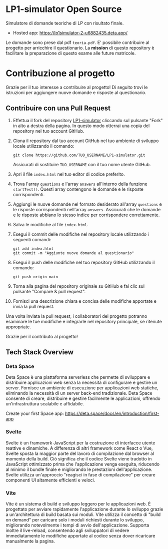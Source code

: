 # LP1-simulator Open Source
 Simulatore di domande teoriche di LP con risultato finale.
- Hosted app: https://lp1simulator-2-u6882435.deta.app/

Le domande sono prese dal pdf `teoria.pdf`. E' possibile contribuire al progetto per arricchire il questionario. La **mission** di questo repository è facilitare la preparazione di questo esame alle future matricole.
##

# Contribuzione al progetto

Grazie per il tuo interesse a contribuire al progetto! Di seguito trovi le istruzioni per aggiungere nuove domande e risposte al questionario.

## Contribuire con una Pull Request

1. Effettua il fork del repository [LP1-simulator](https://github.com/AlessandroBonomo28/LP1-simulator) cliccando sul pulsante "Fork" in alto a destra della pagina. In questo modo otterrai una copia del repository nel tuo account GitHub.

2. Clona il repository dal tuo account GitHub nel tuo ambiente di sviluppo locale utilizzando il comando:
   ```
   git clone https://github.com/TUO_USERNAME/LP1-simulator.git
   ```
   Assicurati di sostituire `TUO_USERNAME` con il tuo nome utente GitHub.

3. Apri il file `index.html` nel tuo editor di codice preferito.

4. Trova l'array `questions` e l'array `answers` all'interno della funzione `startTest()`. Questi array contengono le domande e le risposte corrispondenti.

5. Aggiungi le nuove domande nel formato desiderato all'array `questions` e le risposte corrispondenti nell'array `answers`. Assicurati che le domande e le risposte abbiano lo stesso indice per corrispondere correttamente.

6. Salva le modifiche al file `index.html`.

7. Esegui il commit delle modifiche nel repository locale utilizzando i seguenti comandi:
   ```
   git add index.html
   git commit -m "Aggiunte nuove domande al questionario"
   ```

8. Esegui il push delle modifiche nel tuo repository GitHub utilizzando il comando:
   ```
   git push origin main
   ```

9. Torna alla pagina del repository originale su GitHub e fai clic sul pulsante "Compare & pull request".

10. Fornisci una descrizione chiara e concisa delle modifiche apportate e invia la pull request.

Una volta inviata la pull request, i collaboratori del progetto potranno esaminare le tue modifiche e integrarle nel repository principale, se ritenute appropriate.

Grazie per il contributo al progetto!

## Tech Stack Overview
### Deta Space
Deta Space è una piattaforma serverless che permette di sviluppare e distribuire applicazioni web senza la necessità di configurare e gestire un server. Fornisce un ambiente di esecuzione per applicazioni web statiche, eliminando la necessità di un server back-end tradizionale. Deta Space consente di creare, distribuire e gestire facilmente le applicazioni, offrendo un'infrastruttura scalabile e affidabile.

Create your first Space app: https://deta.space/docs/en/introduction/first-app
### Svelte
Svelte è un framework JavaScript per la costruzione di interfacce utente reattive e dinamiche. A differenza di altri framework come React o Vue, Svelte sposta la maggior parte del lavoro di compilazione dal browser al momento della build. Ciò significa che il codice Svelte viene tradotto in JavaScript ottimizzato prima che l'applicazione venga eseguita, riducendo al minimo il bundle finale e migliorando le prestazioni dell'applicazione. Svelte utilizza un'approccio "reagisci in fase di compilazione" per creare componenti UI altamente efficienti e veloci.

### Vite
Vite è un sistema di build e sviluppo leggero per le applicazioni web. È progettato per avviare rapidamente l'applicazione durante lo sviluppo grazie a un'architettura di build basata sui moduli. Vite utilizza il concetto di "build on demand" per caricare solo i moduli richiesti durante lo sviluppo, migliorando notevolmente i tempi di avvio dell'applicazione. Supporta inoltre il live-reload, consentendo agli sviluppatori di vedere immediatamente le modifiche apportate al codice senza dover ricaricare manualmente la pagina.
